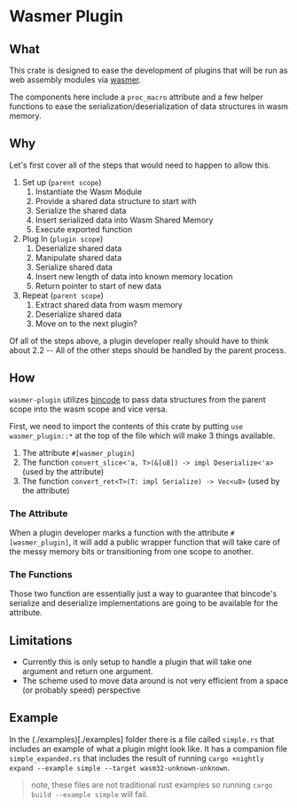 # Wasmer Plugin

## What
This crate is designed to ease the development of plugins that will be 
run as web assembly modules via [wasmer](https://github.com/wasmerio/wasmer).

The components here include a `proc_macro` attribute and a few helper functions 
to ease the serialization/deserialization of data structures in wasm memory.

## Why
Let's first cover all of the steps that would need to happen to allow this.

1. Set up (`parent scope`)
    1. Instantiate the Wasm Module 
    1. Provide a shared data structure to start with 
    1. Serialize the shared data 
    1. Insert serialized data into Wasm Shared Memory 
    1. Execute exported function 
1. Plug In (`plugin scope`)
    1. Deserialize shared data
    1. Manipulate shared data
    1. Serialize shared data
    1. Insert new length of data into known memory location
    1. Return pointer to start of new data
1. Repeat (`parent scope`)
    1. Extract shared data from wasm memory
    1. Deserialize shared data
    1. Move on to the next plugin?

Of all of the steps above, a plugin developer really should have to think about 2.2 --
All of the other steps should be handled by the parent process.

## How
`wasmer-plugin` utilizes [bincode](https://github.com/TyOverby/bincode) to pass
data structures from the parent scope into the wasm scope and vice versa.

First, we need to import the contents of this crate
by putting `use wasmer_plugin::*` at the top of the file
which will make 3 things available.
1. The attribute `#[wasmer_plugin]`
1. The function `convert_slice<'a, T>(&[u8]) -> impl Deserialize<'a>` (used by the attribute)
1. The function `convert_ret<T>(T: impl Serialize) -> Vec<u8>` (used by the attribute)

### The Attribute
When a plugin developer marks a function with the
attribute `#[wasmer_plugin]`, it will add 
a public wrapper function that will take care of 
the messy memory bits or transitioning from one
scope to another.

### The Functions
Those two function are essentially just a way to guarantee
that bincode's serialize and deserialize implementations
are going to be available for the attribute.


## Limitations
- Currently this is only setup to handle a plugin that will
take one argument and return one argument. 
- The scheme used to move data around
is not very efficient from a space (or probably speed) 
perspective

## Example
In the (./examples)[./examples] folder there is a file called `simple.rs` 
that includes an example of what a plugin might look like. It has a companion
file `simple_expanded.rs` that includes the result of running 
`cargo +nightly expand --example simple --target wasm32-unknown-unknown`.

> note, these files are not traditional rust examples so running 
> `cargo build --example simple` will fail.
